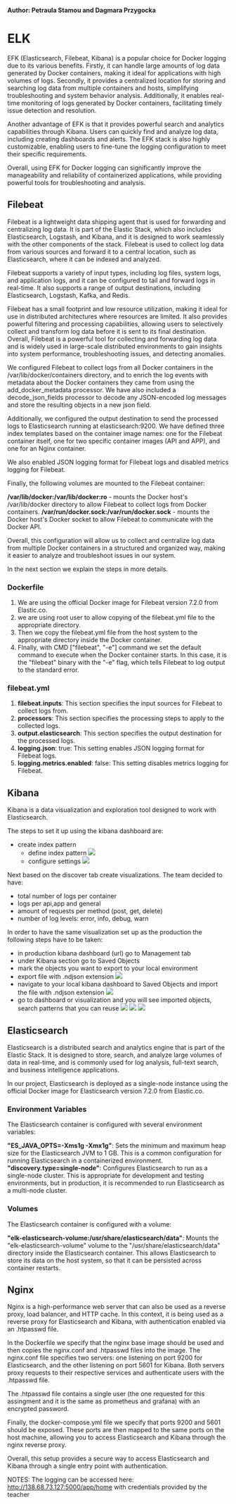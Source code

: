 **Author: Petraula Stamou and Dagmara Przygocka**

# ELK
EFK (Elasticsearch, Filebeat, Kibana) is a popular choice for Docker logging due to its various benefits. Firstly, it can handle large amounts of log data generated by Docker containers, making it ideal for applications with high volumes of logs. Secondly, it provides a centralized location for storing and searching log data from multiple containers and hosts, simplifying troubleshooting and system behavior analysis. Additionally, it enables real-time monitoring of logs generated by Docker containers, facilitating timely issue detection and resolution.

Another advantage of EFK is that it provides powerful search and analytics capabilities through Kibana. Users can quickly find and analyze log data, including creating dashboards and alerts. The EFK stack is also highly customizable, enabling users to fine-tune the logging configuration to meet their specific requirements.

Overall, using EFK for Docker logging can significantly improve the manageability and reliability of containerized applications, while providing powerful tools for troubleshooting and analysis.


## Filebeat
Filebeat is a lightweight data shipping agent that is used for forwarding and centralizing log data. It is part of the Elastic Stack, which also includes Elasticsearch, Logstash, and Kibana, and it is designed to work seamlessly with the other components of the stack. Filebeat is used to collect log data from various sources and forward it to a central location, such as Elasticsearch, where it can be indexed and analyzed.

Filebeat supports a variety of input types, including log files, system logs, and application logs, and it can be configured to tail and forward logs in real-time. It also supports a range of output destinations, including Elasticsearch, Logstash, Kafka, and Redis.

Filebeat has a small footprint and low resource utilization, making it ideal for use in distributed architectures where resources are limited. It also provides powerful filtering and processing capabilities, allowing users to selectively collect and transform log data before it is sent to its final destination. Overall, Filebeat is a powerful tool for collecting and forwarding log data and is widely used in large-scale distributed environments to gain insights into system performance, troubleshooting issues, and detecting anomalies.

We configured Filebeat to collect logs from all Docker containers in the /var/lib/docker/containers directory, and to enrich the log events with metadata about the Docker containers they came from using the add_docker_metadata processor. We have also included a decode_json_fields processor to decode any JSON-encoded log messages and store the resulting objects in a new json field.

Additionally, we configured the output destination to send the processed logs to Elasticsearch running at elasticsearch:9200. We have defined three index templates based on the container image names: one for the Filebeat container itself, one for two specific container images (API and APP), and one for an Nginx container.

We also enabled JSON logging format for Filebeat logs and disabled metrics logging for Filebeat.

Finally, the following volumes are mounted to the Filebeat container:

**/var/lib/docker:/var/lib/docker:ro** - mounts the Docker host's /var/lib/docker directory to allow Filebeat to collect logs from Docker containers.
**/var/run/docker.sock:/var/run/docker.sock** - mounts the Docker host's Docker socket to allow Filebeat to communicate with the Docker API.

Overall, this configuration will allow us to collect and centralize log data from multiple Docker containers in a structured and organized way, making it easier to analyze and troubleshoot issues in our system.

In the next section we explain the steps in more details.

### Dockerfile

1. We are using the official Docker image for Filebeat version 7.2.0 from Elastic.co.
2. we are using root user to allow copying of the filebeat.yml file to the appropriate directory.
3. Then we copy the filebeat.yml file from the host system to the appropriate directory inside the Docker container.
4. FInally, with CMD ["filebeat", "-e"] command we set the default command to execute when the Docker container starts. In this case, it is the "filebeat" binary with the "-e" flag, which tells Filebeat to log output to the standard error.

### filebeat.yml

1. **filebeat.inputs**: This section specifies the input sources for Filebeat to collect logs from.
2. **processors**: This section specifies the processing steps to apply to the collected logs.
3. **output.elasticsearch**: This section specifies the output destination for the processed logs.
4. **logging.json**: true: This setting enables JSON logging format for Filebeat logs.
5. **logging.metrics.enabled**: false: This setting disables metrics logging for Filebeat.


## Kibana
Kibana is a data visualization and exploration tool designed to work with Elasticsearch. 

The steps to set it up using the kibana dashboard are:
- create index pattern
    - define index pattern
	![](https://github.com/szymongalecki/ITU-MiniTwit/blob/dprzygocka-patch-6/dev_notes/index_pattern.png)
    - configure settings
    ![](https://github.com/szymongalecki/ITU-MiniTwit/blob/dprzygocka-patch-6/dev_notes/configure_settings.png)


Next based on the discover tab create visualizations. The team decided to have:
- total number of logs per container
- logs per api,app and general
- amount of requests per method (post, get, delete)
- number of log levels: error, info, debug, warn

In order to have the same visualization set up as the production the following steps have to be taken:
- in production kibana dashboard (url) go to Management tab
- under Kibana section go to Saved Objects
- mark the objects you want to export to your local environment
- export file with .ndjson extension
![](https://github.com/szymongalecki/ITU-MiniTwit/blob/dprzygocka-patch-6/dev_notes/export_kibana.png)
- navigate to your local kibana dashboard to Saved Objects and import the file with .ndjson extension
![](https://github.com/szymongalecki/ITU-MiniTwit/blob/dprzygocka-patch-6/dev_notes/kibana_import.png)
- go to dashboard or visualization and you will see imported objects, search patterns that you can reuse
![](https://github.com/szymongalecki/ITU-MiniTwit/blob/dprzygocka-patch-6/dev_notes/kibana_dashboard.png)
![](https://github.com/szymongalecki/ITU-MiniTwit/blob/dprzygocka-patch-6/dev_notes/kibana_discover.png)
![](https://github.com/szymongalecki/ITU-MiniTwit/blob/dprzygocka-patch-6/dev_notes/kibana_visualization.png)


## Elasticsearch

Elasticsearch is a distributed search and analytics engine that is part of the Elastic Stack. It is designed to store, search, and analyze large volumes of data in real-time, and is commonly used for log analysis, full-text search, and business intelligence applications.

In our project, Elasticsearch is deployed as a single-node instance using the official Docker image for Elasticsearch version 7.2.0 from Elastic.co.

### Environment Variables

The Elasticsearch container is configured with several environment variables:

**"ES_JAVA_OPTS=-Xms1g -Xmx1g"**: Sets the minimum and maximum heap size for the Elasticsearch JVM to 1 GB. This is a common configuration for running Elasticsearch in a containerized environment.
**"discovery.type=single-node"**: Configures Elasticsearch to run as a single-node cluster. This is appropriate for development and testing environments, but in production, it is recommended to run Elasticsearch as a multi-node cluster.

### Volumes

The Elasticsearch container is configured with a volume:

**"elk-elasticsearch-volume:/usr/share/elasticsearch/data"**: Mounts the "elk-elasticsearch-volume" volume to the "/usr/share/elasticsearch/data" directory inside the Elasticsearch container. This allows Elasticsearch to store its data on the host system, so that it can be persisted across container restarts.


## Nginx

Nginx is a high-performance web server that can also be used as a reverse proxy, load balancer, and HTTP cache. In this context, it is being used as a reverse proxy for Elasticsearch and Kibana, with authentication enabled via an .htpasswd file.

In the Dockerfile we specify that the nginx base image should be used and then copies the nginx.conf and .htpasswd files into the image. 
The nginx.conf file specifies two servers: one listening on port 9200 for Elasticsearch, and the other listening on port 5601 for Kibana. Both servers proxy requests to their respective services and authenticate users with the .htpasswd file.

The .htpasswd file contains a single user (the one requested for this assingment and it is the same as prometheus and grafana) with an encrypted password.

Finally, the docker-compose.yml file we specify that ports 9200 and 5601 should be exposed. These ports are then mapped to the same ports on the host machine, allowing you to access Elasticsearch and Kibana through the nginx reverse proxy.

Overall, this setup provides a secure way to access Elasticsearch and Kibana through a single entry point with authentication.

NOTES: The logging can be accessed here: http://138.68.73.127:5000/app/home with credentials provided by the teacher
